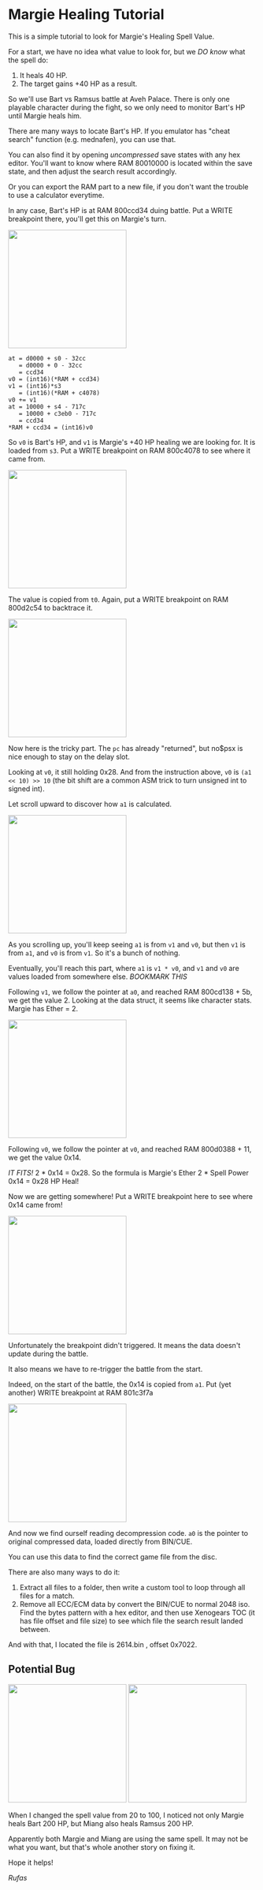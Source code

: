 # Margie Healing Tutorial

This is a simple tutorial to look for Margie's Healing Spell Value.

For a start, we have no idea what value to look for, but we *DO know* what the spell do:

1. It heals 40 HP.
2. The target gains +40 HP as a result.

So we'll use Bart vs Ramsus battle at Aveh Palace. There is only one playable character during the fight, so we only need to monitor Bart's HP until Margie heals him.

There are many ways to locate Bart's HP. If you emulator has "cheat search" function (e.g. mednafen), you can use that.

You can also find it by opening *uncompressed* save states with any hex editor. You'll want to know where RAM 80010000 is located within the save state, and then adjust the search result accordingly.

Or you can export the RAM part to a new file, if you don't want the trouble to use a calculator everytime.

In any case, Bart's HP is at RAM 800ccd34 duing battle. Put a WRITE breakpoint there, you'll get this on Margie's turn.

[<img src="margie-heal-1.png" height="240">](margie-heal-1.png)

```
at = d0000 + s0 - 32cc
   = d0000 + 0 - 32cc
   = ccd34
v0 = (int16)(*RAM + ccd34)
v1 = (int16)*s3
   = (int16)(*RAM + c4078)
v0 += v1
at = 10000 + s4 - 717c
   = 10000 + c3eb0 - 717c
   = ccd34
*RAM + ccd34 = (int16)v0
```

So `v0` is Bart's HP, and `v1` is Margie's +40 HP healing we are looking for. It is loaded from `s3`. Put a WRITE breakpoint on RAM 800c4078 to see where it came from.

[<img src="margie-heal-2.png" height="240">](margie-heal-2.png)

The value is copied from `t0`. Again, put a WRITE breakpoint on RAM 800d2c54 to backtrace it.

[<img src="margie-heal-3.png" height="240">](margie-heal-3.png)

Now here is the tricky part. The `pc` has already "returned", but no$psx is nice enough to stay on the delay slot.

Looking at `v0`, it still holding 0x28. And from the instruction above, `v0` is `(a1 << 10) >> 10` (the bit shift are a common ASM trick to turn unsigned int to signed int).

Let scroll upward to discover how `a1` is calculated.

[<img src="margie-heal-4a.png" height="240">](margie-heal-4a.png)

As you scrolling up, you'll keep seeing `a1` is from `v1` and `v0`, but then `v1` is from `a1`, and `v0` is from `v1`. So it's a bunch of nothing.

Eventually, you'll reach this part, where `a1` is `v1 * v0`, and `v1` and `v0` are values loaded from somewhere else. *BOOKMARK THIS*

Following `v1`, we follow the pointer at `a0`, and reached RAM 800cd138 + 5b, we get the value 2. Looking at the data struct, it seems like character stats. Margie has Ether = 2.

[<img src="margie-heal-4b.png" height="240">](margie-heal-4b.png)

Following `v0`, we follow the pointer at `v0`, and reached RAM 800d0388 + 11, we get the value 0x14.

*IT FITS!* 2 * 0x14 = 0x28. So the formula is Margie's Ether 2 * Spell Power 0x14 = 0x28 HP Heal!

Now we are getting somewhere! Put a WRITE breakpoint here to see where 0x14 came from!

[<img src="margie-heal-5b.png" height="240">](margie-heal-5b.png)

Unfortunately the breakpoint didn't triggered. It means the data doesn't update during the battle.

It also means we have to re-trigger the battle from the start.

Indeed, on the start of the battle, the 0x14 is copied from `a1`. Put (yet another) WRITE breakpoint at RAM 801c3f7a

[<img src="margie-heal-6b.png" height="240">](margie-heal-6b.png)

And now we find ourself reading decompression code. `a0` is the pointer to original compressed data, loaded directly from BIN/CUE.

You can use this data to find the correct game file from the disc.

There are also many ways to do it:

1. Extract all files to a folder, then write a custom tool to loop through all files for a match.
1. Remove all ECC/ECM data by convert the BIN/CUE to normal 2048 iso. Find the bytes pattern with a hex editor, and then use Xenogears TOC (it has file offset and file size) to see which file the search result landed between.

And with that, I located the file is 2614.bin , offset 0x7022.

## Potential Bug

[<img src="heal-200-margie.png" height="240">](heal-200-margie.png)
[<img src="heal-200-miang.png" height="240">](heal-200-miang.png)

When I changed the spell value from 20 to 100, I noticed not only Margie heals Bart 200 HP, but Miang also heals Ramsus 200 HP.

Apparently both Margie and Miang are using the same spell. It may not be what you want, but that's whole another story on fixing it.

Hope it helps!

_Rufas_
